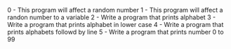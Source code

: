 0 - This program will affect a random number
1 - This program will affect a randon number to a variable
2 - Write a program that prints alphabet
3 - Write a program that prints alphabet in lower case
4 - Write a program that prints alphabets followd by line
5 - Write a program that prints number 0 to 99
